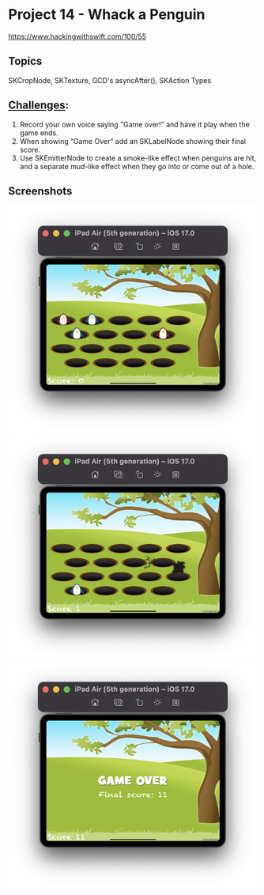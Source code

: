 # Project 14 - Whack a Penguin

https://www.hackingwithswift.com/100/55

## Topics
SKCropNode, SKTexture, GCD's asyncAfter(), SKAction Types

## [Challenges](https://www.hackingwithswift.com/read/14/5/wrap-up):
1. Record your own voice saying "Game over!" and have it play when the game ends.
2. When showing “Game Over” add an SKLabelNode showing their final score.
3. Use SKEmitterNode to create a smoke-like effect when penguins are hit, and a separate mud-like effect when they go into or come out of a hole.

## Screenshots

![screenshot1](screenshots/Screenshot1.png)
![screenshot2](screenshots/Screenshot2.png)
![screenshot3](screenshots/Screenshot3.png)
